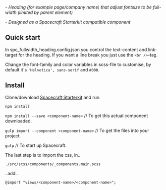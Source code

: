 *- Heading (for example page/company name) that adjust fontsize to be full-width (limited by parent element)*

*- Designed as a Spacecraft Starterkit compatible component*

## Quick start

In spc_fullwidth_heading.config.json you control the text-content and link-target for the heading. If you want a line break you just use the `<br />`-tag. 

Change the font-family and color variables in scss-file to customise, by default it´s `'Helvetica', sans-serif` and `#000`.

## Install
Clone/download [Spacecraft Starterkit](https://github.com/pedric/spacecraft-starterkit) and run:

`npm install`

`npm install --save <component-name>`
// To get this actual component downloaded.

`gulp import --component <component-name>`
// To get the files into your project.

`gulp`
// To start up Spacecraft.

The last step is to import the css, in..

`./src/scss/components/_components.main.scss`

..add..

`@import "views/<component-name>/<component-name>";`